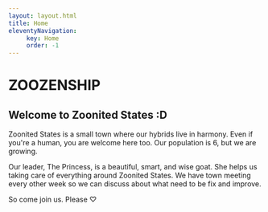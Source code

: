 ```yaml
---
layout: layout.html
title: Home
eleventyNavigation:
     key: Home
     order: -1
---
```


# ZOOZENSHIP

## Welcome to Zoonited States :D

Zoonited States is a small town where our hybrids live in harmony. Even if you're a human, you are welcome here too. Our population is 6, but we are growing. 

Our leader, The Princess, is a beautiful, smart, and wise goat. She helps us taking care of everything around Zoonited States. We have town meeting every other week so we can discuss about what need to be fix and improve. 

So come join us. Please ♡


